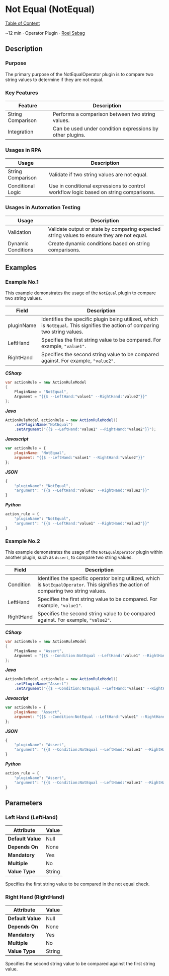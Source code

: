 # Not Equal (NotEqual)

[Table of Content](../Home.md)  

~12 min · Operator Plugin · [Roei Sabag](https://www.linkedin.com/in/roei-sabag-247aa18/)

## Description

### Purpose

The primary purpose of the NotEqualOperator plugin is to compare two string values to determine if they are not equal.

### Key Features

| Feature           | Description                                               |
|-------------------|-----------------------------------------------------------|
| String Comparison | Performs a comparison between two string values.          |
| Integration       | Can be used under condition expressions by other plugins. |

### Usages in RPA

| Usage             | Description                                                                           |
|-------------------|---------------------------------------------------------------------------------------|
| String Comparison | Validate if two string values are not equal.                                          |
| Conditional Logic | Use in conditional expressions to control workflow logic based on string comparisons. |

### Usages in Automation Testing

| Usage              | Description                                                                                |
|--------------------|--------------------------------------------------------------------------------------------|
| Validation         | Validate output or state by comparing expected string values to ensure they are not equal. |
| Dynamic Conditions | Create dynamic conditions based on string comparisons.                                     |

## Examples

### Example No.1

This example demonstrates the usage of the `NotEqual` plugin to compare two string values.

| Field      | Description                                                                                                                   |
|------------|-------------------------------------------------------------------------------------------------------------------------------|
| pluginName | Identifies the specific plugin being utilized, which is `NotEqual`. This signifies the action of comparing two string values. |
| LeftHand   | Specifies the first string value to be compared. For example, `"value1"`.                                                   |
| RightHand  | Specifies the second string value to be compared against. For example, `"value2"`.                                          |

_**CSharp**_

```csharp
var actionRule = new ActionRuleModel
{
    PluginName = "NotEqual",
    Argument = "{{$ --LeftHand:"value1" --RightHand:"value2"}}"
};
```

_**Java**_

```java
ActionRuleModel actionRule = new ActionRuleModel()
    .setPluginName("NotEqual")
    .setArgument("{{$ --LeftHand:"value1" --RightHand:"value2"}}");
```

_**Javascript**_

```js
var actionRule = {
    pluginName: "NotEqual",
    argument: "{{$ --LeftHand:"value1" --RightHand:"value2"}}"
};
```

_**JSON**_

```js
{
    "pluginName": "NotEqual",
    "argument": "{{$ --LeftHand:"value1" --RightHand:"value2"}}"
}
```

_**Python**_

```python
action_rule = {
    "pluginName": "NotEqual",
    "argument": "{{$ --LeftHand:"value1" --RightHand:"value2"}}"
}
```
### Example No.2

This example demonstrates the usage of the `NotEqualOperator` plugin within another plugin, such as `Assert`, to compare two string values.

| Field     | Description                                                                                                                             |
|-----------|-----------------------------------------------------------------------------------------------------------------------------------------|
| Condition | Identifies the specific operator being utilized, which is `NotEqualOperator`. This signifies the action of comparing two string values. |
| LeftHand  | Specifies the first string value to be compared. For example, `"value1"`.                                                             |
| RightHand | Specifies the second string value to be compared against. For example, `"value2"`.                                                    |

_**CSharp**_

```csharp
var actionRule = new ActionRuleModel
{
    PluginName = "Assert",
    Argument = "{{$ --Condition:NotEqual --LeftHand:"value1" --RightHand:"value2"}}"
};
```

_**Java**_

```java
ActionRuleModel actionRule = new ActionRuleModel()
    .setPluginName("Assert")
    .setArgument("{{$ --Condition:NotEqual --LeftHand:"value1" --RightHand:"value2"}}");
```

_**Javascript**_

```js
var actionRule = {
    pluginName: "Assert",
    argument: "{{$ --Condition:NotEqual --LeftHand:"value1" --RightHand:"value2"}}"
};
```

_**JSON**_

```js
{
    "pluginName": "Assert",
    "argument": "{{$ --Condition:NotEqual --LeftHand:"value1" --RightHand:"value2"}}"
}
```

_**Python**_

```python
action_rule = {
    "pluginName": "Assert",
    "argument": "{{$ --Condition:NotEqual --LeftHand:"value1" --RightHand:"value2"}}"
}
```

## Parameters

### Left Hand (LeftHand)

| Attribute         | Value             |
|-------------------|-------------------|
| **Default Value** | Null              |
| **Depends On**    | None              |
| **Mandatory**     | Yes               |
| **Multiple**      | No                |
| **Value Type**    | String            |

Specifies the first string value to be compared in the not equal check.

### Right Hand (RightHand)

| Attribute         | Value             |
|-------------------|-------------------|
| **Default Value** | Null              |
| **Depends On**    | None              |
| **Mandatory**     | Yes               |
| **Multiple**      | No                |
| **Value Type**    | String            |

Specifies the second string value to be compared against the first string value.
